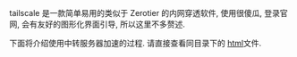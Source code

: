 tailscale 是一款简单易用的类似于 Zerotier 的内网穿透软件, 使用很傻瓜, 登录官网, 会有友好的图形化界面引导, 所以这里不多赘述.

下面将介绍使用中转服务器加速的过程. 请直接查看同目录下的 <a href="./Tailscale 搭建derp中继节点，不需要域名，不需要备案，不需要申请证书（最新） - yafeng - 博客园.html">html</a>文件. 